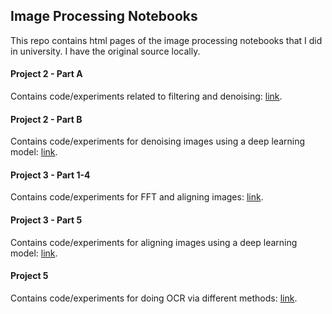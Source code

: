 ## Image Processing Notebooks

This repo contains html pages of the image processing notebooks that I did in university. I have the original source locally.

#### Project 2 - Part A

Contains code/experiments related to filtering and denoising: [link](https://mindwrapped.github.io/img-proc-nbs/main_project2_part_a.html).

#### Project 2 - Part B

Contains code/experiments for denoising images using a deep learning model: [link](https://mindwrapped.github.io/img-proc-nbs/main_project2_part_b.html).

#### Project 3 - Part 1-4

Contains code/experiments for FFT and aligning images: [link](https://mindwrapped.github.io/img-proc-nbs/main_project3.html).

#### Project 3 - Part 5

Contains code/experiments for aligning images using a deep learning model: [link](https://mindwrapped.github.io/img-proc-nbs/main_project3_part5.html).

#### Project 5

Contains code/experiments for doing OCR via different methods: [link](https://mindwrapped.github.io/img-proc-nbs/main_project5.html).
